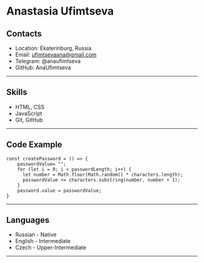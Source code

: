 # Anastasia Ufimtseva

## Contacts

* Location: Ekaterinburg, Russia
* Email: ufimtsevaana@gmail.com
* Telegram: @anaufimtseva
* GitHub: AnaUfimtseva

------------------


## Skills 

* HTML, CSS
* JavaScript
* Git, GitHub

------------------

## Code Example

```
const createPassword = () => {
    passwordValue= "";
    for (let i = 0; i < passwordLength; i++) {
      let number = Math.floor(Math.random() * characters.length);
      passwordValue += characters.substring(number, number + 1);
    }
    password.value = passwordValue;
}

```

------------------

## Languages

* Russian - Native 
* English - Intermediate 
* Czech - Upper-Intermediate

------------------
